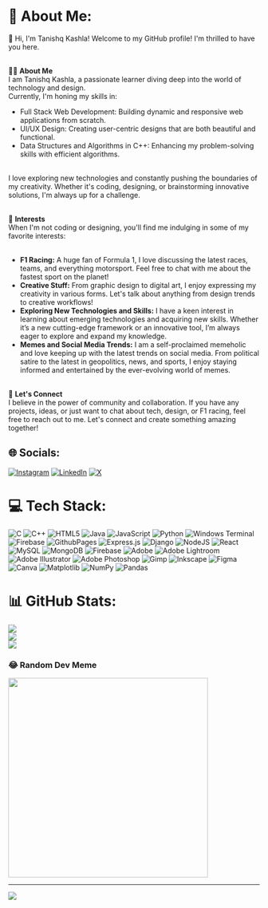 # 💫 About Me:
👋 Hi, I'm Tanishq Kashla! Welcome to my GitHub profile! I'm thrilled to have you here.<br><br>

🧑‍💻 **About Me**<br>
I am Tanishq Kashla, a passionate learner diving deep into the world of technology and design. <br>Currently, I'm honing my skills in:<br>
- Full Stack Web Development: Building dynamic and responsive web applications from scratch.<br>
- UI/UX Design: Creating user-centric designs that are both beautiful and functional.<br>
- Data Structures and Algorithms in C++: Enhancing my problem-solving skills with efficient algorithms.<br>
<br>
I love exploring new technologies and constantly pushing the boundaries of my creativity. Whether it's coding, designing, or brainstorming innovative solutions, I'm always up for a challenge.
<br><br>

🚀 **Interests**<br>
When I'm not coding or designing, you'll find me indulging in some of my favorite interests:<br><br>
- **F1 Racing:** A huge fan of Formula 1, I love discussing the latest races, teams, and everything motorsport. Feel free to chat with me about the fastest sport on the planet!<br>
- **Creative Stuff:** From graphic design to digital art, I enjoy expressing my creativity in various forms. Let's talk about anything from design trends to creative workflows!<br>
- **Exploring New Technologies and Skills:** I have a keen interest in learning about emerging technologies and acquiring new skills. Whether it’s a new cutting-edge framework or an innovative tool, I’m always eager to explore and expand my knowledge.<br>
- **Memes and Social Media Trends:** I am a self-proclaimed memeholic and love keeping up with the latest trends on social media. From political satire to the latest in geopolitics, news, and sports, I enjoy staying informed and entertained by the ever-evolving world of memes.<br><br>

💬 **Let's Connect**<br>
I believe in the power of community and collaboration. If you have any projects, ideas, or just want to chat about tech, design, or F1 racing, feel free to reach out to me. Let's connect and create something amazing together!


## 🌐 Socials:
[![Instagram](https://img.shields.io/badge/Instagram-%23E4405F.svg?logo=Instagram&logoColor=white)](https://instagram.com/https://www.instagram.com/iam_taniiishq/) [![LinkedIn](https://img.shields.io/badge/LinkedIn-%230077B5.svg?logo=linkedin&logoColor=white)](https://linkedin.com/in/https://www.linkedin.com/in/tanishqkashla/) [![X](https://img.shields.io/badge/X-black.svg?logo=X&logoColor=white)](https://x.com/https://x.com/tanishqKashla) 

# 💻 Tech Stack:
![C](https://img.shields.io/badge/c-%2300599C.svg?style=for-the-badge&logo=c&logoColor=white) ![C++](https://img.shields.io/badge/c++-%2300599C.svg?style=for-the-badge&logo=c%2B%2B&logoColor=white) ![HTML5](https://img.shields.io/badge/html5-%23E34F26.svg?style=for-the-badge&logo=html5&logoColor=white) ![Java](https://img.shields.io/badge/java-%23ED8B00.svg?style=for-the-badge&logo=openjdk&logoColor=white) ![JavaScript](https://img.shields.io/badge/javascript-%23323330.svg?style=for-the-badge&logo=javascript&logoColor=%23F7DF1E) ![Python](https://img.shields.io/badge/python-3670A0?style=for-the-badge&logo=python&logoColor=ffdd54) ![Windows Terminal](https://img.shields.io/badge/Windows%20Terminal-%234D4D4D.svg?style=for-the-badge&logo=windows-terminal&logoColor=white) ![Firebase](https://img.shields.io/badge/firebase-%23039BE5.svg?style=for-the-badge&logo=firebase) ![GithubPages](https://img.shields.io/badge/github%20pages-121013?style=for-the-badge&logo=github&logoColor=white) ![Express.js](https://img.shields.io/badge/express.js-%23404d59.svg?style=for-the-badge&logo=express&logoColor=%2361DAFB) ![Django](https://img.shields.io/badge/django-%23092E20.svg?style=for-the-badge&logo=django&logoColor=white) ![NodeJS](https://img.shields.io/badge/node.js-6DA55F?style=for-the-badge&logo=node.js&logoColor=white) ![React](https://img.shields.io/badge/react-%2320232a.svg?style=for-the-badge&logo=react&logoColor=%2361DAFB) ![MySQL](https://img.shields.io/badge/mysql-4479A1.svg?style=for-the-badge&logo=mysql&logoColor=white) ![MongoDB](https://img.shields.io/badge/MongoDB-%234ea94b.svg?style=for-the-badge&logo=mongodb&logoColor=white) ![Firebase](https://img.shields.io/badge/firebase-a08021?style=for-the-badge&logo=firebase&logoColor=ffcd34) ![Adobe](https://img.shields.io/badge/adobe-%23FF0000.svg?style=for-the-badge&logo=adobe&logoColor=white) ![Adobe Lightroom](https://img.shields.io/badge/Adobe%20Lightroom-31A8FF.svg?style=for-the-badge&logo=Adobe%20Lightroom&logoColor=white) ![Adobe Illustrator](https://img.shields.io/badge/adobe%20illustrator-%23FF9A00.svg?style=for-the-badge&logo=adobe%20illustrator&logoColor=white) ![Adobe Photoshop](https://img.shields.io/badge/adobe%20photoshop-%2331A8FF.svg?style=for-the-badge&logo=adobe%20photoshop&logoColor=white) ![Gimp](https://img.shields.io/badge/Gimp-657D8B?style=for-the-badge&logo=gimp&logoColor=FFFFFF) ![Inkscape](https://img.shields.io/badge/Inkscape-e0e0e0?style=for-the-badge&logo=inkscape&logoColor=080A13) ![Figma](https://img.shields.io/badge/figma-%23F24E1E.svg?style=for-the-badge&logo=figma&logoColor=white) ![Canva](https://img.shields.io/badge/Canva-%2300C4CC.svg?style=for-the-badge&logo=Canva&logoColor=white) ![Matplotlib](https://img.shields.io/badge/Matplotlib-%23ffffff.svg?style=for-the-badge&logo=Matplotlib&logoColor=black) ![NumPy](https://img.shields.io/badge/numpy-%23013243.svg?style=for-the-badge&logo=numpy&logoColor=white) ![Pandas](https://img.shields.io/badge/pandas-%23150458.svg?style=for-the-badge&logo=pandas&logoColor=white)
# 📊 GitHub Stats:
![](https://github-readme-stats.vercel.app/api?username=TanishqKashla&theme=darcula&hide_border=false&include_all_commits=false&count_private=false)<br/>
![](https://github-readme-streak-stats.herokuapp.com/?user=TanishqKashla&theme=darcula&hide_border=false)<br/>
![](https://github-readme-stats.vercel.app/api/top-langs/?username=TanishqKashla&theme=darcula&hide_border=false&include_all_commits=false&count_private=false&layout=compact)

### 😂 Random Dev Meme
<img src='https://memer-new.vercel.app/' style="height: 400px;"/>

---
[![](https://visitcount.itsvg.in/api?id=TanishqKashla&icon=0&color=0)](https://visitcount.itsvg.in)

<!-- Proudly created with GPRM ( https://gprm.itsvg.in ) -->
